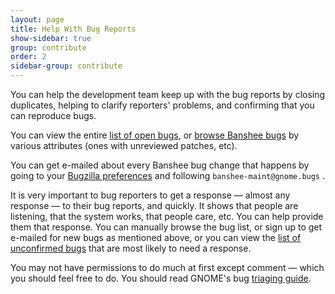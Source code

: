 ```yaml
---
layout: page
title: Help With Bug Reports
show-sidebar: true
group: contribute
order: 2
sidebar-group: contribute
---
```


You can help the development team keep up with the bug reports by closing duplicates, helping to clarify reporters' problems, and confirming that you can reproduce bugs.

You can view the entire [list of open bugs](https://bugzilla.gnome.org/buglist.cgi?query=product%3Abanshee), or [browse Banshee bugs](http://bugzilla.gnome.org/browse.cgi?product=banshee) by various attributes (ones with unreviewed patches, etc).

You can get e-mailed about every Banshee bug change that happens by going to your [Bugzilla preferences](https://bugzilla.gnome.org/userprefs.cgi?tab=email) and following `banshee-maint@gnome.bugs` .

It is very important to bug reporters to get a response — almost any response — to their bug reports, and quickly.  It shows that people are listening, that the system works, that people care, etc.  You can help provide them that response.  You can manually browse the bug list, or sign up to get e-mailed for new bugs as mentioned above, or you can view the [list of unconfirmed bugs](https://bugzilla.gnome.org/buglist.cgi?query_format=advanced;bug_status=UNCONFIRMED;product=banshee) that are most likely to need a response.

You may not have permissions to do much at first except comment — which you should feel free to do.  You should read GNOME's bug [triaging guide](http://live.gnome.org/Bugsquad/TriageGuide).
